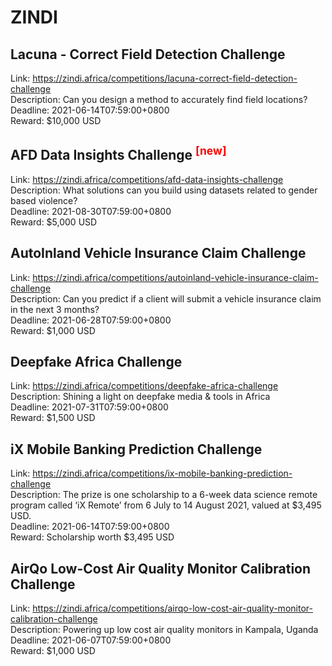 # ZINDI



## Lacuna - Correct Field Detection Challenge

Link: https://zindi.africa/competitions/lacuna-correct-field-detection-challenge  
Description: Can you design a method to accurately find field locations?  
Deadline: 2021-06-14T07:59:00+0800  
Reward: $10,000 USD  


## AFD Data Insights Challenge <sup style="color:red">[new]<sup>  

Link: https://zindi.africa/competitions/afd-data-insights-challenge  
Description: What solutions can you build using datasets related to gender based violence?  
Deadline: 2021-08-30T07:59:00+0800  
Reward: $5,000 USD  


## AutoInland Vehicle Insurance Claim Challenge

Link: https://zindi.africa/competitions/autoinland-vehicle-insurance-claim-challenge  
Description: Can you predict if a client will submit a vehicle insurance claim in the next 3 months?  
Deadline: 2021-06-28T07:59:00+0800  
Reward: $1,000 USD  


## Deepfake Africa Challenge 

Link: https://zindi.africa/competitions/deepfake-africa-challenge  
Description: Shining a light on deepfake media & tools in Africa   
Deadline: 2021-07-31T07:59:00+0800  
Reward: $1,500 USD  


## iX Mobile Banking Prediction Challenge

Link: https://zindi.africa/competitions/ix-mobile-banking-prediction-challenge  
Description: The prize is one scholarship to a 6-week data science remote program called ‘iX Remote’ from 6 July to 14 August 2021, valued at $3,495 USD.  
Deadline: 2021-06-14T07:59:00+0800  
Reward: Scholarship worth $3,495 USD  


## AirQo Low-Cost Air Quality Monitor Calibration Challenge

Link: https://zindi.africa/competitions/airqo-low-cost-air-quality-monitor-calibration-challenge  
Description:  Powering up low cost air quality monitors in Kampala, Uganda  
Deadline: 2021-06-07T07:59:00+0800  
Reward: $1,000 USD  

